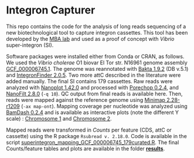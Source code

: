 # Integron Capturer
This repo contains the code for the analysis of long reads sequencing of a new biotechnological tool to capture integron cassettes. This tool has been developed by the [MBA lab](https://ucm.es/mbalab) and used as a proof of concept with *Vibrio* super-integron (SI). 

Software packages were installed either from Conda or CRAN, as follows. 
We used the *Vibrio cholerae* O1 biovar El Tor str. N16961 genome assembly [GCF_000006745.1](https://www.ncbi.nlm.nih.gov/datasets/genome/GCF_000006745.1/). The genome was reannotated with [Bakta 1.9.2](https://github.com/oschwengers/bakta) (DB v.5.1) and [IntegronFinder 2.0.5](https://github.com/gem-pasteur/Integron_Finder). Two more attC described in the literature were added manually. The final SI contains 179 cassettes.
Raw reads were analyzed with [Nanoplot 1.42.0](https://github.com/wdecoster/NanoPlot) and processed with [Porechop 0.2.4](https://github.com/rrwick/Porechop), and [NanoFilt 2.8.0](https://github.com/wdecoster/nanofilt)  (`-q 10`). QC output from final reads is available here.
Then, reads were mapped against the reference genome using [Minimap 2.28-r1209](https://github.com/lh3/minimap2) (`-ax map-ont`). Mapping coverage per nucleotide was analyzed using [BamDash 0.2.4](https://github.com/jonas-fuchs/BAMdash) and is available as interactive plots (note the different Y scale) : [Chromosome 1](https://www2.iib.uam.es/mredrejo_lab/plots_cov_nt/NC_002505.1_plot.html)  and [Chromosome 2](https://www2.iib.uam.es/mredrejo_lab/plots_cov_nt/NC_002506.1_plot.html).

Mapped reads were transformed in *Counts* per feature (CDS, attC or cassette) using the R package `Rsubread v. 2.18.0`. Code is available in the script [superintegron_mapping_GCF_000006745_179curated.R](superintegron_mapping_GCF_000006745_179curated.R). 
The final Counts/feature tables and plots are available in the folder [**results**](results).
